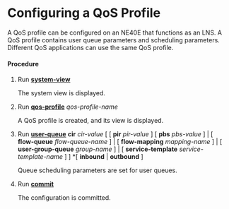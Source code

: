Configuring a QoS Profile
=========================

A QoS profile can be configured on an NE40E that functions as an LNS. A QoS profile contains user queue parameters and scheduling parameters. Different QoS applications can use the same QoS profile.

#### Procedure

1. Run [**system-view**](cmdqueryname=system-view)
   
   
   
   The system view is displayed.
2. Run [**qos-profile**](cmdqueryname=qos-profile) *qos-profile-name*
   
   
   
   A QoS profile is created, and its view is displayed.
3. Run [**user-queue**](cmdqueryname=user-queue) **cir** *cir-value* [ [ **pir** *pir-value* ] [ **pbs** *pbs-value* ] | [ **flow-queue** *flow-queue-name* ] | [ **flow-mapping** *mapping-name* ]  | [ **user-group-queue** *group-name* ] | [ **service-template** *service-template-name* ] ] \*[ **inbound** | **outbound** ]
   
   
   
   Queue scheduling parameters are set for user queues.
4. Run [**commit**](cmdqueryname=commit)
   
   
   
   The configuration is committed.